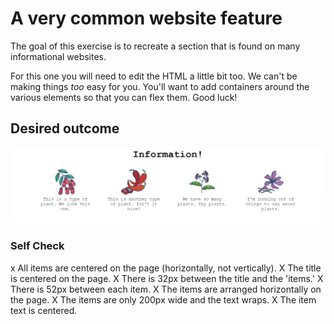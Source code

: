 # A very common website feature

The goal of this exercise is to recreate a section that is found on many informational websites.

For this one you will need to edit the HTML a little bit too. We can't be making things _too_ easy for you. You'll want to add containers around the various elements so that you can flex them. Good luck!

## Desired outcome

![desired outcome](./desired-outcome.png)

### Self Check

x All items are centered on the page (horizontally, not vertically).
X The title is centered on the page.
X There is 32px between the title and the 'items.'
X There is 52px between each item.
X The items are arranged horizontally on the page.
X The items are only 200px wide and the text wraps.
X The item text is centered.
